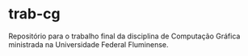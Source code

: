# trab-cg
Repositório para o trabalho final da disciplina de Computação Gráfica ministrada na Universidade Federal Fluminense.
